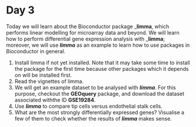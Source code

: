Day 3
===

Today we will learn about the Bioconductor package ___limma__, which performs linear modelling for microarray data and beyond. We will learn how to perform differential gene expression analysis with ___limma__; moreover, we will use ___limma___ as an example to learn how to use packages in Bioconductor in general.

1. Install limma if not yet installed. Note that it may take some time to install the package for the first time because other packages which it depends on will be installed first.
2. Read the vignettes of limma.
3. We will get an example dataset to be analysed with ___limma___. For this purpose, checkout the __GEOquery__ package, and download the dataset associated withthe ID __GSE19284__.
4. Use ___limma___ to compare tip cells versus endothelial stalk cells. 
5. What are the most strongly differentially expressed genes? Visualise a few of them to check whether the results of ___limma___ makes sense.
 